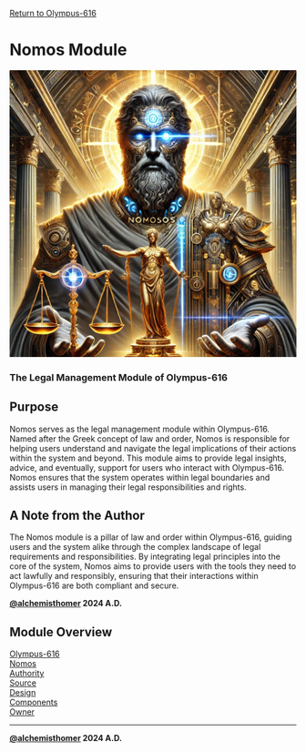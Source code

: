[Return to Olympus-616](../olympus-616/README.md)

# Nomos Module
![nomos](./nomos.avatar.png)

### The Legal Management Module of Olympus-616

## Purpose
Nomos serves as the legal management module within Olympus-616. Named after the Greek concept of law and order, Nomos is responsible for helping users understand and navigate the legal implications of their actions within the system and beyond. This module aims to provide legal insights, advice, and eventually, support for users who interact with Olympus-616. Nomos ensures that the system operates within legal boundaries and assists users in managing their legal responsibilities and rights.

## A Note from the Author
The Nomos module is a pillar of law and order within Olympus-616, guiding users and the system alike through the complex landscape of legal requirements and responsibilities. By integrating legal principles into the core of the system, Nomos aims to provide users with the tools they need to act lawfully and responsibly, ensuring that their interactions within Olympus-616 are both compliant and secure.

****[@alchemisthomer](https://github.com/alchemisthomer)
2024 A.D.****

## Module Overview
[Olympus-616](../../README.md)  
[Nomos](README.md)  
[Authority](../zeus/zeus.components.md)  
[Source](nomos.source.md)  
[Design](nomos.design.md)  
[Components](nomos.components.md)  
[Owner](https://github.com/alchemisthomer)

***
**[@alchemisthomer](https://github.com/alchemisthomer)
2024 A.D.**